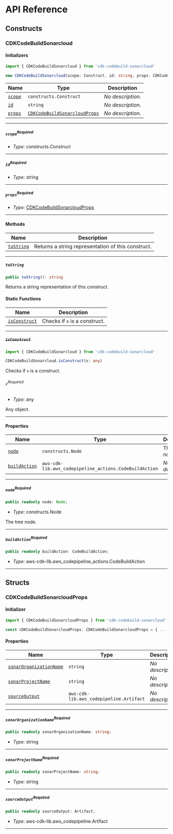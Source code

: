 # API Reference <a name="API Reference" id="api-reference"></a>

## Constructs <a name="Constructs" id="Constructs"></a>

### CDKCodeBuildSonarcloud <a name="CDKCodeBuildSonarcloud" id="cdk-codebuild-sonarcloud.CDKCodeBuildSonarcloud"></a>

#### Initializers <a name="Initializers" id="cdk-codebuild-sonarcloud.CDKCodeBuildSonarcloud.Initializer"></a>

```typescript
import { CDKCodeBuildSonarcloud } from 'cdk-codebuild-sonarcloud'

new CDKCodeBuildSonarcloud(scope: Construct, id: string, props: CDKCodeBuildSonarcloudProps)
```

| **Name** | **Type** | **Description** |
| --- | --- | --- |
| <code><a href="#cdk-codebuild-sonarcloud.CDKCodeBuildSonarcloud.Initializer.parameter.scope">scope</a></code> | <code>constructs.Construct</code> | *No description.* |
| <code><a href="#cdk-codebuild-sonarcloud.CDKCodeBuildSonarcloud.Initializer.parameter.id">id</a></code> | <code>string</code> | *No description.* |
| <code><a href="#cdk-codebuild-sonarcloud.CDKCodeBuildSonarcloud.Initializer.parameter.props">props</a></code> | <code><a href="#cdk-codebuild-sonarcloud.CDKCodeBuildSonarcloudProps">CDKCodeBuildSonarcloudProps</a></code> | *No description.* |

---

##### `scope`<sup>Required</sup> <a name="scope" id="cdk-codebuild-sonarcloud.CDKCodeBuildSonarcloud.Initializer.parameter.scope"></a>

- *Type:* constructs.Construct

---

##### `id`<sup>Required</sup> <a name="id" id="cdk-codebuild-sonarcloud.CDKCodeBuildSonarcloud.Initializer.parameter.id"></a>

- *Type:* string

---

##### `props`<sup>Required</sup> <a name="props" id="cdk-codebuild-sonarcloud.CDKCodeBuildSonarcloud.Initializer.parameter.props"></a>

- *Type:* <a href="#cdk-codebuild-sonarcloud.CDKCodeBuildSonarcloudProps">CDKCodeBuildSonarcloudProps</a>

---

#### Methods <a name="Methods" id="Methods"></a>

| **Name** | **Description** |
| --- | --- |
| <code><a href="#cdk-codebuild-sonarcloud.CDKCodeBuildSonarcloud.toString">toString</a></code> | Returns a string representation of this construct. |

---

##### `toString` <a name="toString" id="cdk-codebuild-sonarcloud.CDKCodeBuildSonarcloud.toString"></a>

```typescript
public toString(): string
```

Returns a string representation of this construct.

#### Static Functions <a name="Static Functions" id="Static Functions"></a>

| **Name** | **Description** |
| --- | --- |
| <code><a href="#cdk-codebuild-sonarcloud.CDKCodeBuildSonarcloud.isConstruct">isConstruct</a></code> | Checks if `x` is a construct. |

---

##### ~~`isConstruct`~~ <a name="isConstruct" id="cdk-codebuild-sonarcloud.CDKCodeBuildSonarcloud.isConstruct"></a>

```typescript
import { CDKCodeBuildSonarcloud } from 'cdk-codebuild-sonarcloud'

CDKCodeBuildSonarcloud.isConstruct(x: any)
```

Checks if `x` is a construct.

###### `x`<sup>Required</sup> <a name="x" id="cdk-codebuild-sonarcloud.CDKCodeBuildSonarcloud.isConstruct.parameter.x"></a>

- *Type:* any

Any object.

---

#### Properties <a name="Properties" id="Properties"></a>

| **Name** | **Type** | **Description** |
| --- | --- | --- |
| <code><a href="#cdk-codebuild-sonarcloud.CDKCodeBuildSonarcloud.property.node">node</a></code> | <code>constructs.Node</code> | The tree node. |
| <code><a href="#cdk-codebuild-sonarcloud.CDKCodeBuildSonarcloud.property.buildAction">buildAction</a></code> | <code>aws-cdk-lib.aws_codepipeline_actions.CodeBuildAction</code> | *No description.* |

---

##### `node`<sup>Required</sup> <a name="node" id="cdk-codebuild-sonarcloud.CDKCodeBuildSonarcloud.property.node"></a>

```typescript
public readonly node: Node;
```

- *Type:* constructs.Node

The tree node.

---

##### `buildAction`<sup>Required</sup> <a name="buildAction" id="cdk-codebuild-sonarcloud.CDKCodeBuildSonarcloud.property.buildAction"></a>

```typescript
public readonly buildAction: CodeBuildAction;
```

- *Type:* aws-cdk-lib.aws_codepipeline_actions.CodeBuildAction

---


## Structs <a name="Structs" id="Structs"></a>

### CDKCodeBuildSonarcloudProps <a name="CDKCodeBuildSonarcloudProps" id="cdk-codebuild-sonarcloud.CDKCodeBuildSonarcloudProps"></a>

#### Initializer <a name="Initializer" id="cdk-codebuild-sonarcloud.CDKCodeBuildSonarcloudProps.Initializer"></a>

```typescript
import { CDKCodeBuildSonarcloudProps } from 'cdk-codebuild-sonarcloud'

const cDKCodeBuildSonarcloudProps: CDKCodeBuildSonarcloudProps = { ... }
```

#### Properties <a name="Properties" id="Properties"></a>

| **Name** | **Type** | **Description** |
| --- | --- | --- |
| <code><a href="#cdk-codebuild-sonarcloud.CDKCodeBuildSonarcloudProps.property.sonarOrganizationName">sonarOrganizationName</a></code> | <code>string</code> | *No description.* |
| <code><a href="#cdk-codebuild-sonarcloud.CDKCodeBuildSonarcloudProps.property.sonarProjectName">sonarProjectName</a></code> | <code>string</code> | *No description.* |
| <code><a href="#cdk-codebuild-sonarcloud.CDKCodeBuildSonarcloudProps.property.sourceOutput">sourceOutput</a></code> | <code>aws-cdk-lib.aws_codepipeline.Artifact</code> | *No description.* |

---

##### `sonarOrganizationName`<sup>Required</sup> <a name="sonarOrganizationName" id="cdk-codebuild-sonarcloud.CDKCodeBuildSonarcloudProps.property.sonarOrganizationName"></a>

```typescript
public readonly sonarOrganizationName: string;
```

- *Type:* string

---

##### `sonarProjectName`<sup>Required</sup> <a name="sonarProjectName" id="cdk-codebuild-sonarcloud.CDKCodeBuildSonarcloudProps.property.sonarProjectName"></a>

```typescript
public readonly sonarProjectName: string;
```

- *Type:* string

---

##### `sourceOutput`<sup>Required</sup> <a name="sourceOutput" id="cdk-codebuild-sonarcloud.CDKCodeBuildSonarcloudProps.property.sourceOutput"></a>

```typescript
public readonly sourceOutput: Artifact;
```

- *Type:* aws-cdk-lib.aws_codepipeline.Artifact

---



